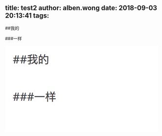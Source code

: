 title: test2
author: alben.wong
date: 2018-09-03 20:13:41
tags:
---
##我的

###一样


![upload successful](/images/test2_img1.png)